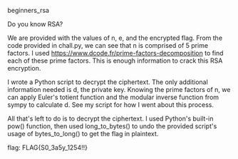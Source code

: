 beginners_rsa

Do you know RSA?

We are provided with the values of n, e, and the encrypted flag. From the code provided in
chall.py, we can see that n is comprised of 5 prime factors. I used 
https://www.dcode.fr/prime-factors-decomposition to find each of these prime factors. This is enough
information to crack this RSA encryption.

I wrote a Python script to decrypt the ciphertext. The only additional information needed is d,
the private key. Knowing the prime factors of n, we can apply Euler's totient function and
the modular inverse function from sympy to calculate d. See my script for how I went about this
process.

All that's left to do is to decrypt the ciphertext. I used Python's built-in pow() function,
then used long_to_bytes() to undo the provided script's usage of bytes_to_long() to get the flag
in plaintext.

flag: FLAG{S0_3a5y_1254!!}
